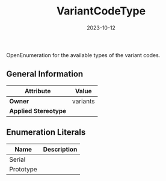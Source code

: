 ﻿---
title: VariantCodeType
toc: false
type: specs
date: "2023-10-12"
draft: false
specification: VEC
version: 2.1.0
documentType: "Recommendation"
elementType: Class
classes:
  - VariantCodeType
menu_name: vec-2.1.0
---
<p> OpenEnumeration for the available types of the variant codes.      </p>

## General Information

| Attribute               | Value |
|-------------------------|-------|
| **Owner**               | variants |
| **Applied Stereotype**  |   |

## Enumeration Literals
| Name          | **Description** |
|---------------|-----------------|
| Serial |  |
| Prototype |  |
